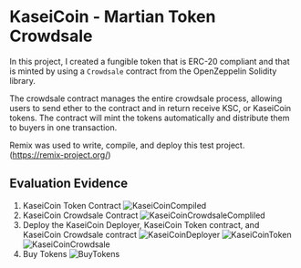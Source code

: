 # KaseiCoin - Martian Token Crowdsale

In this project, I created a fungible token that is ERC-20 compliant and that is minted by using a `Crowdsale` contract from the OpenZeppelin Solidity library.

The crowdsale contract manages the entire crowdsale process, allowing users to send ether to the contract and in return receive KSC, or KaseiCoin tokens. The contract will mint the tokens automatically and distribute them to buyers in one transaction.

Remix was used to write, compile, and deploy this test project. (https://remix-project.org/)

## Evaluation Evidence
1. KaseiCoin Token Contract
![KaseiCoinCompiled](https://github.com/stipptracie/KaseiCoin/blob/main/ExecutionResults/Compiled_file.png=100×20)
2. KaseiCoin Crowdsale Contract
![KaseiCoinCrowdsaleCompliled](https://github.com/stipptracie/KaseiCoin/blob/main/ExecutionResults/compiled_crowdsale.png=100×20)
3. Deploy the KaseiCoin Deployer, KaseiCoin Token contract, and KaseiCoin Crowdsale contract
![KaseiCoinDeployer](https://github.com/stipptracie/KaseiCoin/blob/main/ExecutionResults/CrowdsaleDeployer.png=100×20)
![KaseiCoinToken](https://github.com/stipptracie/KaseiCoin/blob/main/ExecutionResults/DeployKaseicoin.png=100×20)
![KaseiCoinCrowdsale]("")
4. Buy Tokens
![BuyTokens](https://github.com/stipptracie/KaseiCoin/blob/main/ExecutionResults/BuyTokens.png=100×20)
